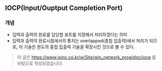 ## IOCP(Input/Ouptput Completion Port)
### 개념
* 입력과 출력의 완료를 담당할 포트를 지정해서 처리하겠다는 의미
* 입력과 출력의 완료시점에서의 통지는 overlapped(중첩 입출력)에서 처리가 되므로, 이 기술은 윈도의 중첩 입출력 기술을 확장시킨 것으로 볼 수 있다.

> 이 글은 https://www.joinc.co.kr/w/Site/win_network_prog/doc/iocp 를 바탕으로 작성되었습니다.
